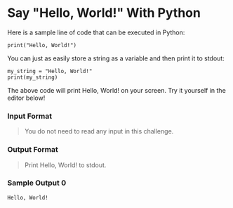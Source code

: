 # Say "Hello, World!" With Python

Here is a sample line of code that can be executed in Python:

``` print("Hello, World!") ```

You can just as easily store a string as a variable and then print it to stdout:

``` 
my_string = "Hello, World!"
print(my_string)
```

The above code will print Hello, World! on your screen. Try it yourself in the editor below!

### Input Format

> You do not need to read any input in this challenge.

### Output Format

> Print Hello, World! to stdout.

### Sample Output 0

``` Hello, World!  ```
